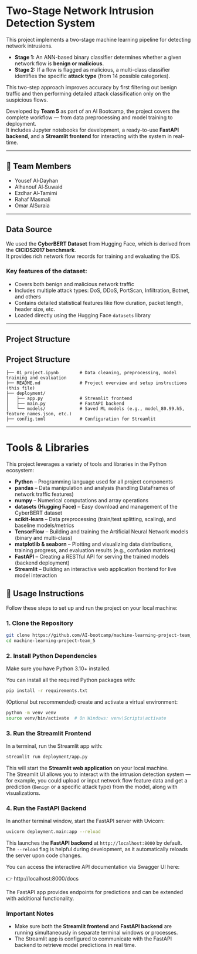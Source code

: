 #  Two-Stage Network Intrusion Detection System

This project implements a two-stage machine learning pipeline for detecting network intrusions.  

- **Stage 1:** An ANN-based binary classifier determines whether a given network flow is **benign or malicious**.  
- **Stage 2:** If a flow is flagged as malicious, a multi-class classifier identifies the specific **attack type** (from 14 possible categories).  

This two-step approach improves accuracy by first filtering out benign traffic and then performing detailed attack classification only on the suspicious flows.  

Developed by **Team 5** as part of an AI Bootcamp, the project covers the complete workflow — from data preprocessing and model training to deployment.  
It includes Jupyter notebooks for development, a ready-to-use **FastAPI backend**, and a **Streamlit frontend** for interacting with the system in real-time.

---

## 👥 Team Members

- Yousef Al‑Dayhan  
- Alhanouf Al‑Suwaid  
- Ezdhar Al‑Tamimi  
- Rahaf Masmali  
- Omar AlSuraia  

---

## Data Source

We used the **CyberBERT Dataset** from Hugging Face, which is derived from the **CICIDS2017 benchmark**.  
It provides rich network flow records for training and evaluating the IDS.

###  Key features of the dataset:
- Covers both benign and malicious network traffic  
- Includes multiple attack types: DoS, DDoS, PortScan, Infiltration, Botnet, and others  
- Contains detailed statistical features like flow duration, packet length, header size, etc.  
- Loaded directly using the Hugging Face `datasets` library  

---

## Project Structure
## Project Structure

```plaintext
├── 01_project.ipynb        # Data cleaning, preprocessing, model training and evaluation
├── README.md               # Project overview and setup instructions (this file)
├── deployment/
│   ├── app.py              # Streamlit frontend
│   ├── main.py             # FastAPI backend
│   └── models/             # Saved ML models (e.g., model_80.99.h5, feature_names.json, etc.)
├── config.toml             # Configuration for Streamlit

```

----------------------------------



# Tools & Libraries

This project leverages a variety of tools and libraries in the Python ecosystem:

- **Python** – Programming language used for all project components  
- **pandas** – Data manipulation and analysis (handling DataFrames of network traffic features)  
- **numpy** – Numerical computations and array operations  
- **datasets (Hugging Face)** – Easy download and management of the CyberBERT dataset  
- **scikit-learn** – Data preprocessing (train/test splitting, scaling), and baseline models/metrics  
- **TensorFlow** – Building and training the Artificial Neural Network models (binary and multi-class)  
- **matplotlib & seaborn** – Plotting and visualizing data distributions, training progress, and evaluation results (e.g., confusion matrices)  
- **FastAPI** – Creating a RESTful API for serving the trained models (backend deployment)  
- **Streamlit** – Building an interactive web application frontend for live model interaction


## 🚀 Usage Instructions

Follow these steps to set up and run the project on your local machine:

###  1. Clone the Repository

```bash
git clone https://github.com/AI-bootcamp/machine-learning-project-team_5.git
cd machine-learning-project-team_5
```

###  2. Install Python Dependencies

Make sure you have Python 3.10+ installed.

You can install all the required Python packages with:

```bash
pip install -r requirements.txt
```

(Optional but recommended) create and activate a virtual environment:

```bash
python -m venv venv
source venv/bin/activate  # On Windows: venv\Scripts\activate
```

###  3. Run the Streamlit Frontend

In a terminal, run the Streamlit app with:

```bash
streamlit run deployment/app.py
```

This will start the **Streamlit web application** on your local machine.  
The Streamlit UI allows you to interact with the intrusion detection system — for example, you could upload or input network flow feature data and get a prediction (`Benign` or a specific attack type) from the model, along with visualizations.

###  4. Run the FastAPI Backend

In another terminal window, start the FastAPI server with Uvicorn:

```bash
uvicorn deployment.main:app --reload
```

This launches the **FastAPI backend** at `http://localhost:8000` by default.  
The `--reload` flag is helpful during development, as it automatically reloads the server upon code changes.

You can access the interactive API documentation via Swagger UI here:

👉 http://localhost:8000/docs

The FastAPI app provides endpoints for predictions and can be extended with additional functionality.

###  Important Notes

- Make sure both the **Streamlit frontend** and **FastAPI backend** are running simultaneously in separate terminal windows or processes.
- The Streamlit app is configured to communicate with the FastAPI backend to retrieve model predictions in real time.